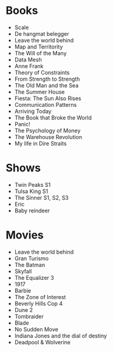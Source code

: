 # Books

- Scale
- De hangmat belegger
- Leave the world behind
- Map and Territority
- The Will of the Many
- Data Mesh
- Anne Frank
- Theory of Constraints
- From Strength to Strength
- The Old Man and the Sea
- The Summer House
- Fiesta: The Sun Also Rises
- Communication Patterns
- Arriving Today
- The Book that Broke the World
- Panic!
- The Psychology of Money
- The Warehouse Revolution
- My life in Dire Straits

# Shows

- Twin Peaks S1
- Tulsa King S1
- The Sinner S1, S2, S3
- Eric
- Baby reindeer

# Movies

- Leave the world behind
- Gran Turismo
- The Batman
- Skyfall
- The Equalizer 3
- 1917
- Barbie
- The Zone of Interest
- Beverly Hills Cop 4
- Dune 2
- Tombraider
- Blade
- No Sudden Move
- Indiana Jones and the dial of destiny
- Deadpool & Wolverine
